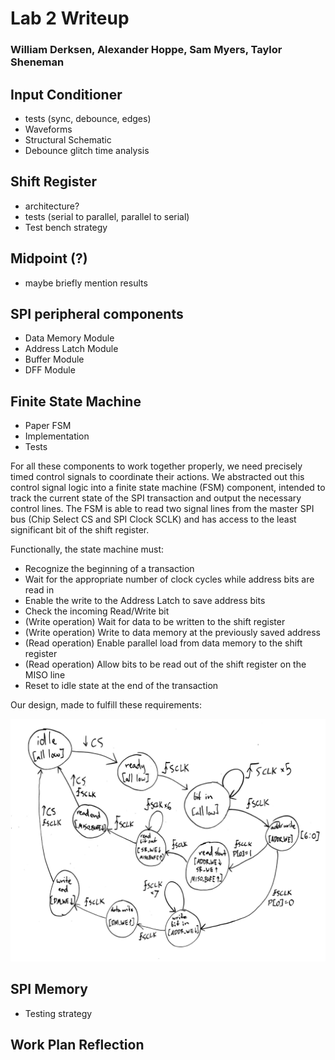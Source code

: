 
# Lab 2 Writeup
### William Derksen, Alexander Hoppe, Sam Myers, Taylor Sheneman

## Input Conditioner
- tests (sync, debounce, edges)
- Waveforms
- Structural Schematic
- Debounce glitch time analysis

## Shift Register
- architecture?
- tests (serial to parallel, parallel to serial)
- Test bench strategy

## Midpoint (?)
- maybe briefly mention results

## SPI peripheral components
- Data Memory Module
- Address Latch Module
- Buffer Module
- DFF Module

## Finite State Machine
- Paper FSM
- Implementation
- Tests

For all these components to work together properly, we need precisely timed control signals to coordinate their actions. We abstracted out this control signal logic into a finite state machine (FSM) component, intended to track the current state of the SPI transaction and output the necessary control lines. The FSM is able to read two signal lines from the master SPI bus (Chip Select CS and SPI Clock SCLK) and has access to the least significant bit of the shift register.

Functionally, the state machine must:
  - Recognize the beginning of a transaction
  - Wait for the appropriate number of clock cycles while address bits are read in
  - Enable the write to the Address Latch to save address bits
  - Check the incoming Read/Write bit
  - (Write operation) Wait for data to be written to the shift register
  - (Write operation) Write to data memory at the previously saved address
  - (Read operation) Enable parallel load from data memory to the shift register
  - (Read operation) Allow bits to be read out of the shift register on the MISO line
  - Reset to idle state at the end of the transaction

Our design, made to fulfill these requirements:

<img src="fsm_board.jpg" alt="FSM_board" style="width:600px;">

## SPI Memory
- Testing strategy

## Work Plan Reflection
